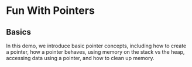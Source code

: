 # Fun With Pointers

## Basics

In this demo, we introduce basic pointer concepts, including how to create a pointer, how a pointer behaves, using memory on the stack vs the heap, accessing data using a pointer, and how to clean up memory.